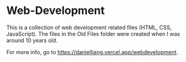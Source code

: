 # Web-Development

This is a collection of web development related files (HTML, CSS, JavaScript). The files in the Old Files folder were created when I was around 10 years old.

For more info, go to https://danielliang.vercel.app/webdevelopment.
